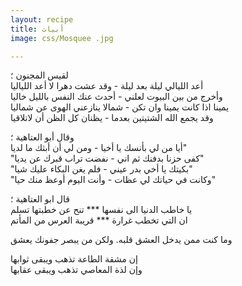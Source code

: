 ```yaml
---
layout: recipe
title: أبيات
image: css/Mosquee .jpg

---
```


 

لقيس المجنون ؛    
أعد الليالي ليلة بعد ليلة - وقد عشت دهرا لا أعد اللياليا    
وأخرج من بين البيوت لعلني - أحدث عنك النفس بالليل خاليا    
يمينا اذا كانت يمينا وان تكن - شمالا ينازعني الهوى عن شماليا    
وقد يجمع الله الشتيتين بعدما - يظنان كل الظن أن لاتلاقيا    
    
        
	
وقال أبو العتاهية  ؛       
 أيا من لي بأنسك يا أخيا - ومن لي أن أبثك ما لديا"    
"كفى حزنا بدفنك ثم اني - نفضت تراب قبرك عن يديا"    
"بكيتك يا أخي بدر عيني - فلم يغن البكاء عليك شيا"    
"وكانت في حياتك لي عظات - وأنت اليوم أوعظ منك حيا"    
    
    
    
قال ابو العتاهية  ؛      
يا خاطب الدنيا الى نفسها *** تنح عن خطبتها تسلم    
ان التي تخطب غرارة *** قريبة العرس من المأتم
    
        
وما كنت ممن يدخل العشق قلبه. ولكن من يبصر جفونك يعشق
    
إن مشقة الطاعة تذهب ويبقى ثوابها    
وإن لذة المعاصي تذهب ويبقى عقابها
	

	






